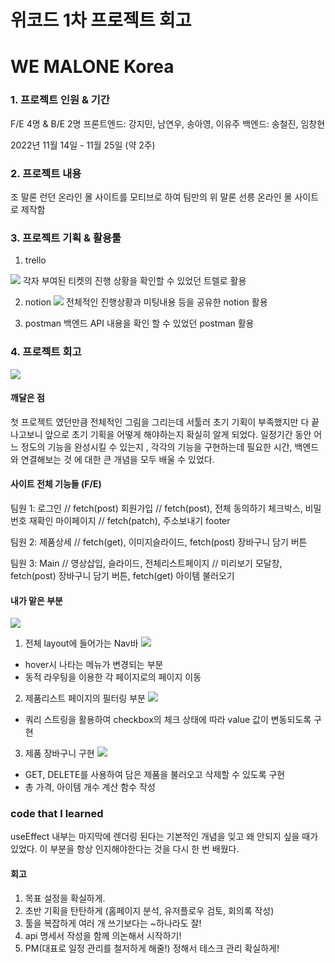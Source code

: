 # 위코드 1차 프로젝트 회고
# WE MALONE Korea

### 1. 프로젝트 인원 & 기간 
F/E 4명 & B/E 2명
프론트엔드: 강지민, 남연우, 송아영, 이유주
백엔드: 송철진, 임창현

2022년 11월 14일 - 11월 25일 (약 2주)

### 2. 프로젝트 내용
조 말론 런던 온라인 몰 사이트를 모티브로 하여
팀만의 위 말론 선릉 온라인 몰 사이트로 제작함

### 3. 프로젝트 기획 & 활용툴

1. trello

![](https://velog.velcdn.com/images/leah1225/post/523b2b46-971f-4d25-8256-ba776d5a3f42/image.png)
각자 부여된 티켓의 진행 상황을 확인할 수 있었던 트렐로 활용

2. notion
![](https://velog.velcdn.com/images/leah1225/post/b41d4161-f0c4-49a6-a058-fd6fb83465e2/image.png)
전체적인 진행상황과 미팅내용 등을 공유한 notion 활용

3. postman
백엔드 API 내용을 확인 할 수 있었던 postman 활용

### 4. 프로젝트 회고
![](https://velog.velcdn.com/images/leah1225/post/ab452a0f-b7f6-4432-aaa8-11fb1f2e96e7/image.png)

#### 깨달은 점
첫 프로젝트 였던만큼 전체적인 그림을 그리는데 서툴러 초기 기획이 부족했지만
다 끝나고보니 앞으로 초기 기획을 어떻게 해야하는지 확실히 알게 되었다.
일정기간 동안 어느 정도의 기능을 완성시킬 수 있는지 , 각각의 기능을 구현하는데 필요한 시간, 백엔드와 연결해보는 것 에 대한 큰 개념을 모두 배울 수 있었다.

#### 사이트 전체 기능들 (F/E)
팀원 1: 
로그인  // fetch(post)
회원가입 // fetch(post), 전체 동의하기 체크박스, 비밀번호 재확인
마이페이지 // fetch(patch), 주소보내기
footer

팀원 2: 
제품상세 // fetch(get), 이미지슬라이드, fetch(post) 장바구니 담기 버튼

팀원 3:
Main // 영상삽입, 슬라이드, 
전체리스트페이지 // 미리보기 모달창, fetch(post) 장바구니 담기 버튼, fetch(get) 아이템 불러오기

#### 내가 맡은 부분
![](https://velog.velcdn.com/images/leah1225/post/65e8348d-9c65-4cfb-9c65-59f651ddfa52/image.png)

1. 전체 layout에 들어가는 Nav바
![](https://velog.velcdn.com/images/leah1225/post/6719f38e-8249-4d17-a933-35e2209bedaa/image.png)

- hover시 나타는 메뉴가 변경되는 부분
- 동적 라우팅을 이용한 각 페이지로의 페이지 이동

2. 제품리스트 페이지의 필터링 부분
![](https://velog.velcdn.com/images/leah1225/post/d99e8098-00a9-4640-a269-e4a39565bf4f/image.png)

- 쿼리 스트링을 활용하여 checkbox의 체크 상태에 따라 value	값이 변동되도록 구현

3. 제품 장바구니 구현
![](https://velog.velcdn.com/images/leah1225/post/bafc6ee4-3d9d-426d-aa24-30bd276811e1/image.png)

- GET, DELETE를 사용하여 담은 제품을 불러오고 삭제할 수 있도록 구현
- 총 가격, 아이템 개수 계산 함수 작성

### code that I learned

useEffect 내부는 마지막에 렌더링 된다는 기본적인 개념을 잊고 왜 안되지 싶을 때가 있었다. 이 부분을 항상 인지해야한다는 것을 다시 한 번 배웠다.

#### 회고

1. 목표 설정을 확실하게.
2. 초반 기획을 탄탄하게 (홈페이지 분석, 유저플로우 검토, 회의록 작성)
3. 툴을 복잡하게 여러 개 쓰기보다는 ~하나라도 잘!
4. api 명세서 작성을 함께 의논해서 시작하기!
5. PM(대표로 일정 관리를 철저하게 해줄!) 정해서 테스크 관리 확실하게!
